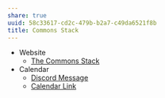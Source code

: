 ```yaml
---
share: true
uuid: 58c33617-cd2c-479b-b2a7-c49da6521f8b
title: Commons Stack
---
```

* Website
  * [The Commons Stack](https://commonsstack.org/)
* Calendar
  * [Discord Message](https://discord.com/channels/776352358832930816/805867394102460427/913787203874865162)
  * [Calendar Link](https://calendar.google.com/calendar/u/0/embed?src=c_vjdckfj4bharuovhd4rmo3dtv4@group.calendar.google.com&ctz=America/eastern)